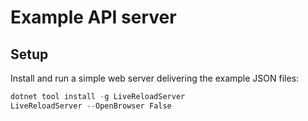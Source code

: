 # Example API server

## Setup

Install and run a simple web server delivering the example JSON files:

```PowerShell
dotnet tool install -g LiveReloadServer
LiveReloadServer --OpenBrowser False
```
